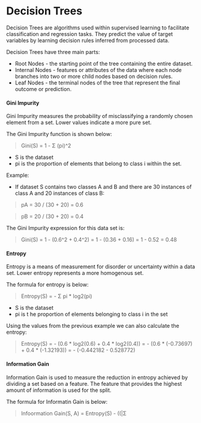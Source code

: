 # Decision Trees

Decision Trees are algorithms used within supervised learning to facilitate classification and regression tasks. They predict the value of target variables by learning decision rules inferred from processed data.

Decision Trees have three main parts:

- Root Nodes - the starting point of the tree containing the entire dataset.
- Internal Nodes - features or attributes of the data where each node branches into two or more child nodes based on decision rules.
- Leaf Nodes - the terminal nodes of the tree that represent the final outcome or prediction.

#### Gini Impurity

Gini Impurity measures the probability of misclassifying a randomly chosen element from a set. Lower values indicate a more pure set.

The Gini Impurity function is shown below:

>Gini(S) = 1 - Σ (pi)^2

- S is the dataset
- pi is the proportion of elements that belong to class i within the set.

Example:

- If dataset S contains two classes A and B and there are 30 instances of class A and 20 instances of class B:

>pA = 30 / (30 + 20) = 0.6

>pB = 20 / (30 + 20) = 0.4

The Gini Impurity expression for this data set is:

>Gini(S) = 1 - (0.6^2 + 0.4^2) 
>= 1 - (0.36 + 0.16) 
>= 1 - 0.52 = 0.48

#### Entropy

Entropy is a means of measurement for disorder or uncertainty within a data set. Lower entropy represents a more homogenous set.

The formula for entropy is below:

>Entropy(S) = - Σ pi \* log2(pi)

- S is the dataset
- pi is t he proportion of elements belonging to class i in the set

Using the values from the previous example we can also calculate the entropy:

>Entropy(S) = - (0.6 \* log2(0.6) + 0.4 \* log2(0.4))
>= - (0.6 \* (-0.73697) + 0.4 \* (-1.32193))
>= - (-0.442182 - 0.528772)

#### Information Gain 

Information Gain is used to measure the reduction in entropy achieved by dividing a set based on a feature. The feature that provides the highest amount of information is used for the split. 

The formula for Informatin Gain is below:

>Infoormation Gain(S, A) = Entropy(S)  -  ((|Σ